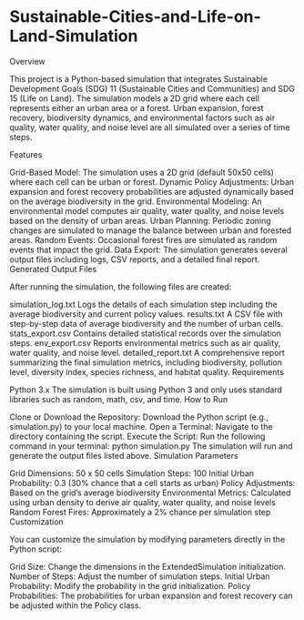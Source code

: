 # Sustainable-Cities-and-Life-on-Land-Simulation
Overview

This project is a Python-based simulation that integrates Sustainable Development Goals (SDG) 11 (Sustainable Cities and Communities) and SDG 15 (Life on Land). The simulation models a 2D grid where each cell represents either an urban area or a forest. Urban expansion, forest recovery, biodiversity dynamics, and environmental factors such as air quality, water quality, and noise level are all simulated over a series of time steps.

Features

Grid-Based Model:
The simulation uses a 2D grid (default 50x50 cells) where each cell can be urban or forest.
Dynamic Policy Adjustments:
Urban expansion and forest recovery probabilities are adjusted dynamically based on the average biodiversity in the grid.
Environmental Modeling:
An environmental model computes air quality, water quality, and noise levels based on the density of urban areas.
Urban Planning:
Periodic zoning changes are simulated to manage the balance between urban and forested areas.
Random Events:
Occasional forest fires are simulated as random events that impact the grid.
Data Export:
The simulation generates several output files including logs, CSV reports, and a detailed final report.
Generated Output Files

After running the simulation, the following files are created:

simulation_log.txt
Logs the details of each simulation step including the average biodiversity and current policy values.
results.txt
A CSV file with step-by-step data of average biodiversity and the number of urban cells.
stats_export.csv
Contains detailed statistical records over the simulation steps.
env_export.csv
Reports environmental metrics such as air quality, water quality, and noise level.
detailed_report.txt
A comprehensive report summarizing the final simulation metrics, including biodiversity, pollution level, diversity index, species richness, and habitat quality.
Requirements

Python 3.x
The simulation is built using Python 3 and only uses standard libraries such as random, math, csv, and time.
How to Run

Clone or Download the Repository:
Download the Python script (e.g., simulation.py) to your local machine.
Open a Terminal:
Navigate to the directory containing the script.
Execute the Script:
Run the following command in your terminal:
python simulation.py
The simulation will run and generate the output files listed above.
Simulation Parameters

Grid Dimensions: 50 x 50 cells
Simulation Steps: 100
Initial Urban Probability: 0.3 (30% chance that a cell starts as urban)
Policy Adjustments: Based on the grid’s average biodiversity
Environmental Metrics: Calculated using urban density to derive air quality, water quality, and noise levels
Random Forest Fires: Approximately a 2% chance per simulation step
Customization

You can customize the simulation by modifying parameters directly in the Python script:

Grid Size: Change the dimensions in the ExtendedSimulation initialization.
Number of Steps: Adjust the number of simulation steps.
Initial Urban Probability: Modify the probability in the grid initialization.
Policy Probabilities: The probabilities for urban expansion and forest recovery can be adjusted within the Policy class.
